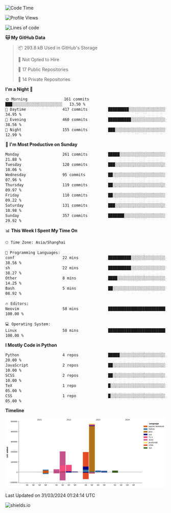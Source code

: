<!--START_SECTION:waka-->
![Code Time](http://img.shields.io/badge/Code%20Time-395%20hrs%2056%20mins-blue)

![Profile Views](http://img.shields.io/badge/Profile%20Views-0-blue)

![Lines of code](https://img.shields.io/badge/From%20Hello%20World%20I%27ve%20Written-1.1%20million%20lines%20of%20code-blue)

**🐱 My GitHub Data** 

> 📦 293.8 kB Used in GitHub's Storage 
 > 
> 🚫 Not Opted to Hire
 > 
> 📜 17 Public Repositories 
 > 
> 🔑 14 Private Repositories 
 > 
**I'm a Night 🦉** 

```text
🌞 Morning                161 commits         ███░░░░░░░░░░░░░░░░░░░░░░   13.50 % 
🌆 Daytime                417 commits         █████████░░░░░░░░░░░░░░░░   34.95 % 
🌃 Evening                460 commits         ██████████░░░░░░░░░░░░░░░   38.56 % 
🌙 Night                  155 commits         ███░░░░░░░░░░░░░░░░░░░░░░   12.99 % 
```
📅 **I'm Most Productive on Sunday** 

```text
Monday                   261 commits         █████░░░░░░░░░░░░░░░░░░░░   21.88 % 
Tuesday                  120 commits         ███░░░░░░░░░░░░░░░░░░░░░░   10.06 % 
Wednesday                95 commits          ██░░░░░░░░░░░░░░░░░░░░░░░   07.96 % 
Thursday                 119 commits         ██░░░░░░░░░░░░░░░░░░░░░░░   09.97 % 
Friday                   110 commits         ██░░░░░░░░░░░░░░░░░░░░░░░   09.22 % 
Saturday                 131 commits         ███░░░░░░░░░░░░░░░░░░░░░░   10.98 % 
Sunday                   357 commits         ███████░░░░░░░░░░░░░░░░░░   29.92 % 
```


📊 **This Week I Spent My Time On** 

```text
🕑︎ Time Zone: Asia/Shanghai

💬 Programming Languages: 
conf                     22 mins             ██████████░░░░░░░░░░░░░░░   38.56 % 
sh                       22 mins             ██████████░░░░░░░░░░░░░░░   38.27 % 
Other                    8 mins              ████░░░░░░░░░░░░░░░░░░░░░   14.25 % 
Bash                     5 mins              ██░░░░░░░░░░░░░░░░░░░░░░░   08.92 % 

🔥 Editors: 
Neovim                   58 mins             █████████████████████████   100.00 % 

💻 Operating System: 
Linux                    58 mins             █████████████████████████   100.00 % 
```

**I Mostly Code in Python** 

```text
Python                   4 repos             █████░░░░░░░░░░░░░░░░░░░░   20.00 % 
JavaScript               2 repos             ██░░░░░░░░░░░░░░░░░░░░░░░   10.00 % 
SCSS                     2 repos             ██░░░░░░░░░░░░░░░░░░░░░░░   10.00 % 
TeX                      1 repo              █░░░░░░░░░░░░░░░░░░░░░░░░   05.00 % 
CSS                      1 repo              █░░░░░░░░░░░░░░░░░░░░░░░░   05.00 % 
```



**Timeline**

![Lines of Code chart](https://raw.githubusercontent.com/kopp4/kopp4/main/assets/bar_graph.png)


 Last Updated on 31/03/2024 01:24:14 UTC
<!--END_SECTION:waka-->
![shields.io](https://img.shields.io/github/commit-activity/w/kopp4/kopp4?color=g&label=abusing%20bot&style=flat-square)
